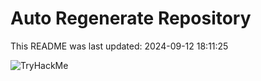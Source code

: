 # Auto Regenerate Repository

This README was last updated: 2024-09-12 18:11:25

 ![TryHackMe](https://tryhackme.com/badge/533634)